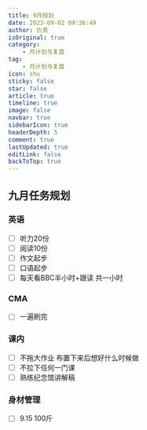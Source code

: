 ```yaml
---
title: 9月规划
date: 2023-09-02 09:36:49
author: 仇真
isOriginal: true
category: 
    - 月计划与复盘
tag:
    - 月计划与复盘
icon: shu
sticky: false
star: false
article: true
timeline: true
image: false
navbar: true
sidebarIcon: true
headerDepth: 5
comment: true
lastUpdated: true
editLink: false
backToTop: true
---
```


## 九月任务规划

### 英语

- [ ] 听力20份
- [ ] 阅读10份
- [ ] 作文起步
- [ ] 口语起步
- [ ] 每天看BBC半小时+跟读 共一小时

### CMA

- [ ] 一遍刷完

### 课内

- [ ] 不拖大作业 布置下来后想好什么时候做
- [ ] 不拉下任何一门课
- [ ] 熟练纪念馆讲解稿

### 身材管理

- [ ] 9.15 100斤

